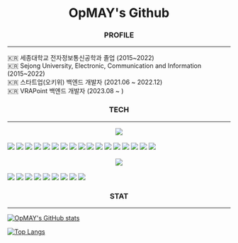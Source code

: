 <div align="center">
<h1>OpMAY's Github</h1>
</div>

<div align="center">
<h3>PROFILE</h3>
</div>
<hr/>
🇰🇷 세종대학교 전자정보통신공학과 졸업 (2015~2022) <br/>
🇰🇷 Sejong University, Electronic, Communication and Information (2015~2022) <br/>
🇰🇷 스타트업(오키위) 백엔드 개발자 (2021.06 ~ 2022.12) <br/>
🇰🇷 VRAPoint 백엔드 개발자 (2023.08 ~ )

<div align="center">
<h3>TECH</h3>
</div>
<hr/>
<div align="center">
<img src="https://img.shields.io/badge/BACKEND SKILLS-FA6831?style=flat"/>
</div>
<br/>
<div>
<img src="https://img.shields.io/badge/Java-FA6831?style=flat"/>
<img src="https://img.shields.io/badge/Spring-6DB33F?style=flat&logo=Spring&logoColor=white"/>
<img src="https://img.shields.io/badge/SpringBoot-6DB33F?style=flat&logo=SpringBoot&logoColor=white"/>
<img src="https://img.shields.io/badge/JSP-1976D2?style=flat&logo=SpringBoot&logoColor=white"/>
<img src="https://img.shields.io/badge/MySQL-4479A1?style=flat&logo=MySQL&logoColor=white"/>
<img src="https://img.shields.io/badge/MyBatis-25D366?style=flat"/>
<img src="https://img.shields.io/badge/JPA-7952B3?style=flat&logo=JPA"/>
<img src="https://img.shields.io/badge/Google Cloud-4285F4?style=flat&logo=GoogleCloud&logoColor=black"/>
<img src="https://img.shields.io/badge/AWS-232F3E?style=flat&logo=Amazonaws&logoColor=White"/>
<img src="https://img.shields.io/badge/AWS S3-569A31?style=flat&logo=Amazons3&logoColor=black"/>
<img src="https://img.shields.io/badge/AWS EC2-232F3E?style=flat&logo=Amazonec2&logoColor=White"/>
<img src="https://img.shields.io/badge/AWS RDS-232F3E?style=flat&logo=Amazonrds&logoColor=White"/>
<img src="https://img.shields.io/badge/Linux-FCC624?style=flat&logo=linux&logoColor=black"/>
<img src="https://img.shields.io/badge/Ubuntu-E95420?style=flat&logo=ubuntu&logoColor=black"/>
<img src="https://img.shields.io/badge/NGINX-009639?style=flat&logo=nginx&logoColor=White"/>
<img src="https://img.shields.io/badge/Tomcat-F8DC75?style=flat&logo=apachetomcat&logoColor=black"/>
<img src="https://img.shields.io/badge/Node.js-339933?style=flat&logo=node.js&logoColor=black"/>
</div>
<br/>
<div align="center">
<img src="https://img.shields.io/badge/FRONTEND SKILLS-1976D2?style=flat"/>
</div>
<br/>
<div>
<img src="https://img.shields.io/badge/JavaScript-F7DF1E?style=flat&logo=JavaScript&logoColor=black"/>
<img src="https://img.shields.io/badge/TypeScript-3178C6?style=flat&logo=TypeScript&logoColor=black"/>
<img src="https://img.shields.io/badge/REACT-61DAFB?style=flat&logo=REACT&logoColor=black"/>
<img src="https://img.shields.io/badge/JQuery-0769AD?style=flat&logo=JQuery&logoColor=White"/>
<img src="https://img.shields.io/badge/BootStrap-7952B3?style=flat&logo=BootStrap&logoColor=black"/>
<img src="https://img.shields.io/badge/HTML5-E34F26?style=flat&logo=HTML5&logoColor=black"/>
<img src="https://img.shields.io/badge/CSS-E3695F?style=flat&logo=CSS&logoColor=black"/>
<img src="https://img.shields.io/badge/WEBGL-990000?style=flat&logo=WEBGL&logoColor=black"/>
<img src="https://img.shields.io/badge/THREE.js-000000?style=flat&logo=THREE.JS&logoColor=white"/>
</div>

<div align="center">
<h3>STAT</h3>
</div>
<hr/>

[![OpMAY's GitHub stats](https://github-readme-stats.vercel.app/api?username=OpMAY&count_private=true&show_icons=true&theme=great-gatsby)](https://github.com/anuraghazra/github-readme-stats)

[![Top Langs](https://github-readme-stats.vercel.app/api/top-langs/?username=OpMAY&layout=compact&langs_count=5&theme=dark&hide=c%23)](https://github.com/anuraghazra/github-readme-stats)
